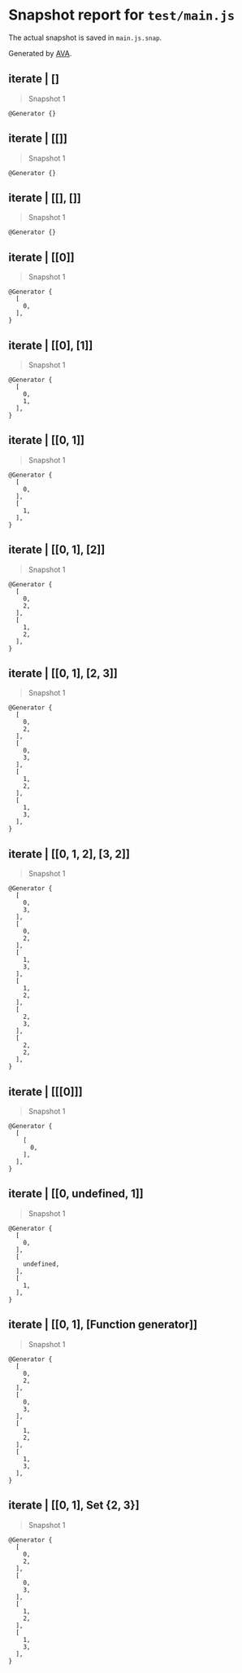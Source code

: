 # Snapshot report for `test/main.js`

The actual snapshot is saved in `main.js.snap`.

Generated by [AVA](https://avajs.dev).

## iterate | []

> Snapshot 1

    @Generator {}

## iterate | [[]]

> Snapshot 1

    @Generator {}

## iterate | [[], []]

> Snapshot 1

    @Generator {}

## iterate | [[0]]

> Snapshot 1

    @Generator {
      [
        0,
      ],
    }

## iterate | [[0], [1]]

> Snapshot 1

    @Generator {
      [
        0,
        1,
      ],
    }

## iterate | [[0, 1]]

> Snapshot 1

    @Generator {
      [
        0,
      ],
      [
        1,
      ],
    }

## iterate | [[0, 1], [2]]

> Snapshot 1

    @Generator {
      [
        0,
        2,
      ],
      [
        1,
        2,
      ],
    }

## iterate | [[0, 1], [2, 3]]

> Snapshot 1

    @Generator {
      [
        0,
        2,
      ],
      [
        0,
        3,
      ],
      [
        1,
        2,
      ],
      [
        1,
        3,
      ],
    }

## iterate | [[0, 1, 2], [3, 2]]

> Snapshot 1

    @Generator {
      [
        0,
        3,
      ],
      [
        0,
        2,
      ],
      [
        1,
        3,
      ],
      [
        1,
        2,
      ],
      [
        2,
        3,
      ],
      [
        2,
        2,
      ],
    }

## iterate | [[[0]]]

> Snapshot 1

    @Generator {
      [
        [
          0,
        ],
      ],
    }

## iterate | [[0, undefined, 1]]

> Snapshot 1

    @Generator {
      [
        0,
      ],
      [
        undefined,
      ],
      [
        1,
      ],
    }

## iterate | [[0, 1], [Function generator]]

> Snapshot 1

    @Generator {
      [
        0,
        2,
      ],
      [
        0,
        3,
      ],
      [
        1,
        2,
      ],
      [
        1,
        3,
      ],
    }

## iterate | [[0, 1], Set {2, 3}]

> Snapshot 1

    @Generator {
      [
        0,
        2,
      ],
      [
        0,
        3,
      ],
      [
        1,
        2,
      ],
      [
        1,
        3,
      ],
    }
